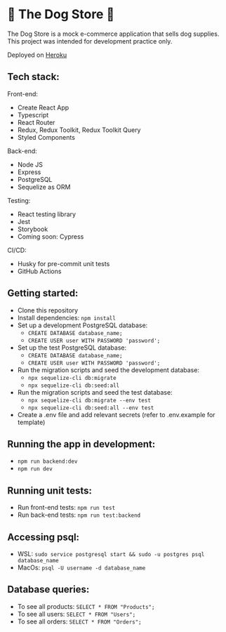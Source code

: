 # 🐶 The Dog Store 🐶

The Dog Store is a mock e-commerce application that sells dog supplies. This project was intended for development practice only.

Deployed on [Heroku](https://dog-store-2707e4902db3.herokuapp.com/)

## Tech stack:

Front-end:
- Create React App
- Typescript
- React Router
- Redux, Redux Toolkit, Redux Toolkit Query
- Styled Components

Back-end:
- Node JS
- Express
- PostgreSQL
- Sequelize as ORM

Testing:
- React testing library
- Jest
- Storybook
- Coming soon: Cypress

CI/CD:
- Husky for pre-commit unit tests
- GitHub Actions

## Getting started:
- Clone this repository
- Install dependencies: `npm install`
- Set up a development PostgreSQL database:
  - `CREATE DATABASE database_name;`
  - `CREATE USER user WITH PASSWORD 'password';`
- Set up the test PostgreSQL database:
  - `CREATE DATABASE database_name;`
  - `CREATE USER user WITH PASSWORD 'password';`
- Run the migration scripts and seed the development database:
  - `npx sequelize-cli db:migrate`
  - `npx sequelize-cli db:seed:all`
- Run the migration scripts and seed the test database:
  - `npx sequelize-cli db:migrate --env test`
  - `npx sequelize-cli db:seed:all --env test`
- Create a .env file and add relevant secrets (refer to .env.example for template)

## Running the app in development:
- `npm run backend:dev`
- `npm run dev`

## Running unit tests:
- Run front-end tests: `npm run test`
- Run back-end tests: `npm run test:backend`

## Accessing psql:
- WSL: `sudo service postgresql start && sudo -u postgres psql database_name`
- MacOs: `psql -U username -d database_name`

## Database queries:
- To see all products: `SELECT * FROM "Products";`
- To see all users: `SELECT * FROM "Users";`
- To see all orders: `SELECT * FROM "Orders";`